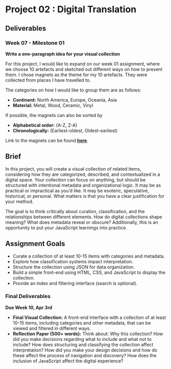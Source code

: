 # Project 02 : Digital Translation

## Deliverables

### Week 07 - Milestone 01
**Write a one-paragraph idea for your visual collection**

For this project, I would like to expand on our week 01 assignment, where we choose 10 artefacts and sketched out different ways on how to present them. I chose magnets as the theme for my 10 artefacts. They were collected from places I have travelled to.

The categories on how I would like to group them are as follows:
- **Continent:** North America, Europe, Oceania, Asia
- **Material:** Metal, Wood, Ceramic, Vinyl

If possible, the magnets can also be sorted by
- **Alphabetical order:** (A-Z, Z-A)
- **Chronologically:** (Earliest-oldest, Oldest-earliest)

Link to the magnets can be found [**here**](https://drive.google.com/drive/folders/15-jNCUc9K8didKvfGxyD4LemqsY42Qd3?usp=sharing).

## Brief
In this project, you will create a visual collection of related items, considering how they are categorized, described, and contextualized in a digital space. Your collection can focus on anything, but should be structured with intentional metadata and organizational logic. It may be as practical or impractical as you’d like. It may be esoteric, speculative, historical, or personal. What matters is that you have a clear justification for your method.

The goal is to think critically about curation, classification, and the relationships between different elements. How do digital collections shape meaning? What does metadata reveal or obscure? Additionally, this is an opportunity to put your JavaScript learnings into practice.

## Assignment Goals
- Curate a collection of at least 10-15 items with categories and metadata.
- Explore how classification systems impact interpretation.
- Structure the collection using JSON for data organization.
- Build a simple front-end using HTML, CSS, and JavaScript to display the collection.
- Provide an index and filtering interface (search is optional).

### Final Deliverables
**Due Week 10, Apr 3rd**
- **Final Visual Collection:** A front-end interface with a collection of at least 10-15 items, including categories and other metadata, that can be viewed and filtered in different ways.
- **Reflection Paper (500+ words):** Think about: Why this collection? How did you make decisions regarding what to include and what not to include? How does structuring and classifying the collection affect interpretation? How did you make your design decisions and how do these affect the process of navigation and discovery? How does the inclusion of JavaScript affect the digital experience?
